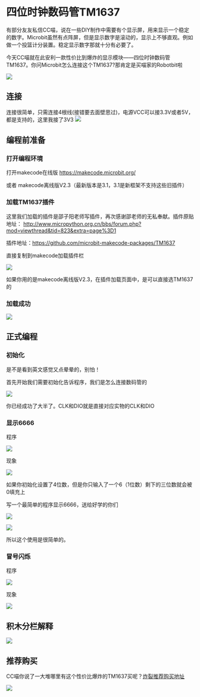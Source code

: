 # 四位时钟数码管TM1637  

有部分友友私信CC喵，说在一些DIY制作中需要有个显示屏，用来显示一个稳定的数字。Microbit虽然有点阵屏，但是显示数字是滚动的，显示上不够直观。例如做一个投篮计分装置。稳定显示数字那就十分有必要了。

今天CC喵就在此安利一款性价比到爆炸的显示模块——四位时钟数码管TM1637。你问Microbit怎么连接这个TM1637?那肯定是买喵家的Robotbit啦

![](./TM1637/02.png)

## 连接    

连接很简单，只需连接4根线(接错要去面壁思过)，电源VCC可以接3.3V或者5V，都是支持的，这里我接了3V3
![](./TM1637/03.png)

## 编程前准备  

### 打开编程环境  

打开makecode在线版 https://makecode.microbit.org/

或者 makecode离线版V2.3（最新版本是3.1，3.1是新框架不支持这些旧插件）

### 加载TM1637插件   

这里我们加载的插件是邵子阳老师写插件，再次感谢邵老师的无私奉献。插件原贴地址：
http://www.micropython.org.cn/bbs/forum.php?mod=viewthread&tid=823&extra=page%3D1

插件地址：https://github.com/microbit-makecode-packages/TM1637

直接复制到makecode加载插件栏

![](./TM1637/04.png)

如果你用的是makecode离线版V2.3，在插件加载页面中，是可以直接选TM1637的


### 加载成功   

![](./TM1637/05.png)

## 正式编程   

### 初始化   

是不是看到英文感觉又点晕晕的，别怕！

首先开始我们需要初始化告诉程序，我们是怎么连接数码管的

![](./TM1637/06.png)

你已经成功了大半了。CLK和DIO就是直接对应实物的CLK和DIO

### 显示6666   

程序

![](./TM1637/07.png)

现象

![](./TM1637/08.png)

如果你初始化设置了4位数，但是你只输入了一个6（1位数）剩下的三位数就会被0填充上


写一个最简单的程序显示6666，送给好学的你们

![](./TM1637/10.png)

![](./TM1637/09.png)

所以这个使用是很简单的。

### 冒号闪烁   

程序

![](./TM1637/12.png)

现象

![](./TM1637/TM1637.gif)
  
## 积木分栏解释   

![](./TM1637/11.png)

## 推荐购买   

CC喵你说了一大堆哪里有这个性价比爆炸的TM1637买呢？[炸裂推荐购买地址](https://item.taobao.com/item.htm?spm=a230r.1.14.112.30bf508676FOIq&id=541976810761&ns=1&abbucket=4#detail)

![](./TM1637/01.png)
